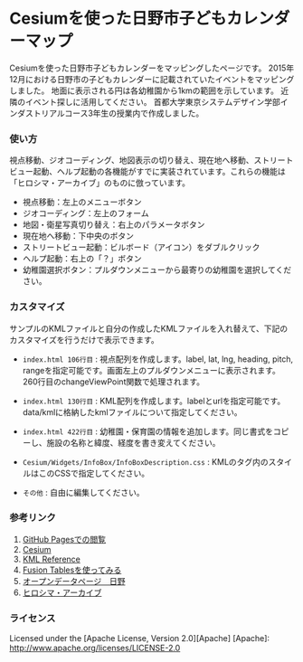 Cesiumを使った日野市子どもカレンダーマップ
======================
Cesiumを使った日野市子どもカレンダーをマッピングしたページです。
2015年12月における日野市の子どもカレンダーに記載されていたイベントをマッピングしました。
地面に表示される円は各幼稚園から1kmの範囲を示しています。
近隣のイベント探しに活用してください。
首都大学東京システムデザイン学部インダストリアルコース3年生の授業内で作成しました。
 
### 使い方

視点移動、ジオコーディング、地図表示の切り替え、現在地へ移動、ストリートビュー起動、ヘルプ起動の各機能がすでに実装されています。これらの機能は「ヒロシマ・アーカイブ」のものに倣っています。

+ 視点移動：左上のメニューボタン
+ ジオコーディング：左上のフォーム
+ 地図・衛星写真切り替え：右上のパラメータボタン
+ 現在地へ移動：下中央のボタン
+ ストリートビュー起動：ビルボード（アイコン）をダブルクリック
+ ヘルプ起動：右上の「？」ボタン
+ 幼稚園選択ボタン：プルダウンメニューから最寄りの幼稚園を選択してください。
 
### カスタマイズ

サンプルのKMLファイルと自分の作成したKMLファイルを入れ替えて、下記のカスタマイズを行うだけで表示できます。

+   `index.html 106行目` :
    視点配列を作成します。label, lat, lng, heading, pitch, rangeを指定可能です。画面左上のプルダウンメニューに表示されます。260行目のchangeViewPoint関数で処理されます。
+   `index.html 130行目` :
    KML配列を作成します。labelとurlを指定可能です。data/kmlに格納したkmlファイルについて指定してください。
 +   `index.html 422行目` :
    幼稚園・保育園の情報を追加します。同じ書式をコピーし、施設の名称と緯度、経度を書き変えてください。
    
+   `Cesium/Widgets/InfoBox/InfoBoxDescription.css` :
    KMLの<description>タグ内のスタイルはこのCSSで指定してください。
+   `その他` :
    自由に編集してください。


### 参考リンク

1. [GitHub Pagesでの閲覧](http://wtnv-lab.github.io/cesiumGitHubPages/ "日野市オープンデータ可視化")
2. [Cesium](http://cesiumjs.org/ "Cesium")
3. [KML Reference](https://developers.google.com/kml/documentation/kmlreference "KML Reference")
4. [Fusion Tablesを使ってみる](http://pc.nikkeibp.co.jp/article/column/20110829/1036486/ "Fusion Tablesを使ってみる-PC Online")
5. [オープンデータページ　日野](http://www.city.hino.lg.jp/index.cfm/196,129180,353,2132,html "オープンデータページ　日野")
6. [ヒロシマ・アーカイブ](http://hiroshima.mapping.jp/ "ヒロシマ・アーカイブ")
 
### ライセンス

Licensed under the [Apache License, Version 2.0][Apache]
[Apache]: http://www.apache.org/licenses/LICENSE-2.0
